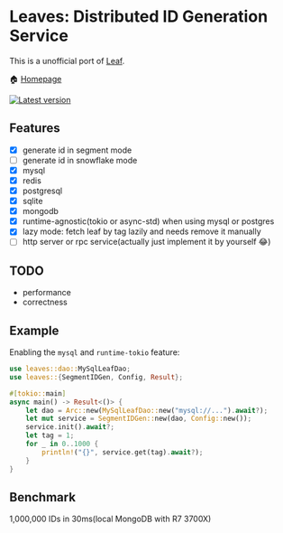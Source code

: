 # Leaves: Distributed ID Generation Service

This is a unofficial port of [Leaf](https://github.com/Meituan-Dianping/Leaf).

🏠 [Homepage](https://github.com/songzhi/leaves)

[![Latest version](https://img.shields.io/crates/v/leaves.svg)](https://crates.io/crates/leaves)

## Features
- [x] generate id in segment mode
- [ ] generate id in snowflake mode 
- [x] mysql 
- [x] redis
- [x] postgresql
- [x] sqlite
- [x] mongodb
- [x] runtime-agnostic(tokio or async-std) when using mysql or postgres
- [x] lazy mode: fetch leaf by tag lazily and needs remove it manually
- [ ] http server or rpc service(actually just implement it by yourself 😂)

## TODO
* performance
* correctness

## Example
Enabling the `mysql` and `runtime-tokio` feature:
```rust
use leaves::dao::MySqlLeafDao;
use leaves::{SegmentIDGen, Config, Result};

#[tokio::main]
async main() -> Result<()> {
    let dao = Arc::new(MySqlLeafDao::new("mysql://...").await?);
    let mut service = SegmentIDGen::new(dao, Config::new());
    service.init().await?;
    let tag = 1;
    for _ in 0..1000 {
        println!("{}", service.get(tag).await?);
    }
}
```

## Benchmark
1,000,000 IDs in 30ms(local MongoDB with R7 3700X)
